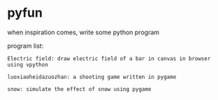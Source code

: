 # pyfun

when inspiration comes, write some python program

program list:

    Electric field: draw electric field of a bar in canvas in browser using vpython
    
    luoxiaoheidazuozhan: a shooting game written in pygame
    
    snow: simulate the effect of snow using pygame
    
    
